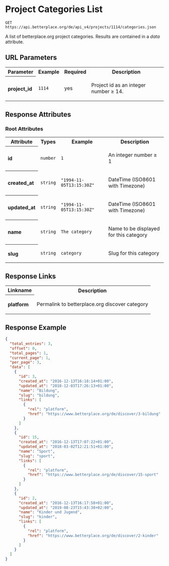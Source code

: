 
# Project Categories List

```Cirru
GET https://api.betterplace.org/de/api_v4/projects/1114/categories.json
```

A list of betterplace.org project categories.
Results are contained in a *data* attribute.


## URL Parameters

<table>
  <tr>
    <th>Parameter</th>
    <th>Example</th>
    <th>Required</th>
    <th>Description</th>
  </tr>
  <tr>
    <th align="left">project_id</th>
    <td><code>1114</code></td>
    <td>yes</td>
<td>

Project id as an integer number ≥ 14.

</td>
  </tr>
</table>


## Response Attributes


### Root Attributes

  <table>
    <tr>
      <th>Attribute</th>
      <th>Types</th>
      <th>Example</th>
      <th>Description</th>
    </tr>
    <tr>
      <th align="left">id</th>
      <td><code>number</code></td>
      <td><code>1</code></td>
<td>

An integer number ≥ 1

</td>
    </tr>
    <tr>
      <th align="left">created_at</th>
      <td><code>string</code></td>
      <td><code>"1994-11-05T13:15:30Z"</code></td>
<td>

DateTime (ISO8601 with Timezone)

</td>
    </tr>
    <tr>
      <th align="left">updated_at</th>
      <td><code>string</code></td>
      <td><code>"1994-11-05T13:15:30Z"</code></td>
<td>

DateTime (ISO8601 with Timezone)

</td>
    </tr>
    <tr>
      <th align="left">name</th>
      <td><code>string</code></td>
      <td><code>The category</code></td>
<td>

Name to be displayed for this category

</td>
    </tr>
    <tr>
      <th align="left">slug</th>
      <td><code>string</code></td>
      <td><code>category</code></td>
<td>

Slug for this category

</td>
    </tr>
  </table>
</table>

## Response Links

<table>
  <tr>
    <th>Linkname</th>
    <th>Description</th>
  </tr>
    <tr>
<th align="left">

platform

</th>
<td>

Permalink to betterplace.org discover category

</td>
    </tr>
</table>

## Response Example

```json
{
  "total_entries": 3,
  "offset": 0,
  "total_pages": 1,
  "current_page": 1,
  "per_page": 3,
  "data": [
    {
      "id": 3,
      "created_at": "2016-12-13T16:18:14+01:00",
      "updated_at": "2018-12-03T17:26:13+01:00",
      "name": "Bildung",
      "slug": "bildung",
      "links": [
        {
          "rel": "platform",
          "href": "https://www.betterplace.org/de/discover/3-bildung"
        }
      ]
    },
    {
      "id": 15,
      "created_at": "2016-12-13T17:07:22+01:00",
      "updated_at": "2018-03-02T12:21:51+01:00",
      "name": "Sport",
      "slug": "sport",
      "links": [
        {
          "rel": "platform",
          "href": "https://www.betterplace.org/de/discover/15-sport"
        }
      ]
    },
    {
      "id": 2,
      "created_at": "2016-12-13T16:17:58+01:00",
      "updated_at": "2019-08-23T15:43:38+02:00",
      "name": "Kinder und Jugend",
      "slug": "kinder",
      "links": [
        {
          "rel": "platform",
          "href": "https://www.betterplace.org/de/discover/2-kinder"
        }
      ]
    }
  ]
}
```

